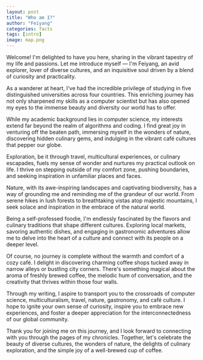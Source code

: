 ```yaml
---
layout: post
title: "Who am I?"
author: "Feiyang"
categories: facts
tags: [intro]
image: map.png
---
```


Welcome! I'm delighted to have you here, sharing in the vibrant tapestry of my life and passions. Let me introduce myself — I'm Feiyang, an avid explorer, lover of diverse cultures, and an inquisitive soul driven by a blend of curiosity and practicality.

As a wanderer at heart, I've had the incredible privilege of studying in five distinguished universities across four countries. This enriching journey has not only sharpened my skills as a computer scientist but has also opened my eyes to the immense beauty and diversity our world has to offer.

While my academic background lies in computer science, my interests extend far beyond the realm of algorithms and coding. I find great joy in venturing off the beaten path, immersing myself in the wonders of nature, discovering hidden culinary gems, and indulging in the vibrant café cultures that pepper our globe.

Exploration, be it through travel, multicultural experiences, or culinary escapades, fuels my sense of wonder and nurtures my practical outlook on life. I thrive on stepping outside of my comfort zone, pushing boundaries, and seeking inspiration in unfamiliar places and faces.

Nature, with its awe-inspiring landscapes and captivating biodiversity, has a way of grounding me and reminding me of the grandeur of our world. From serene hikes in lush forests to breathtaking vistas atop majestic mountains, I seek solace and inspiration in the embrace of the natural world.

Being a self-professed foodie, I'm endlessly fascinated by the flavors and culinary traditions that shape different cultures. Exploring local markets, savoring authentic dishes, and engaging in gastronomic adventures allow me to delve into the heart of a culture and connect with its people on a deeper level.

Of course, no journey is complete without the warmth and comfort of a cozy café. I delight in discovering charming coffee shops tucked away in narrow alleys or bustling city corners. There's something magical about the aroma of freshly brewed coffee, the melodic hum of conversation, and the creativity that thrives within those four walls.

Through my writing, I aspire to transport you to the crossroads of computer science, multiculturalism, travel, nature, gastronomy, and café culture. I hope to ignite your own sense of curiosity, inspire you to embrace new experiences, and foster a deeper appreciation for the interconnectedness of our global community.

Thank you for joining me on this journey, and I look forward to connecting with you through the pages of my chronicles. Together, let's celebrate the beauty of diverse cultures, the wonders of nature, the delights of culinary exploration, and the simple joy of a well-brewed cup of coffee.
